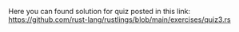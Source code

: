 Here you can found solution for quiz posted in this link: https://github.com/rust-lang/rustlings/blob/main/exercises/quiz3.rs
